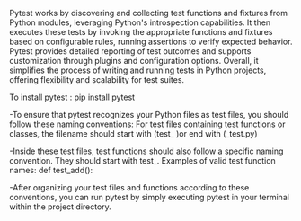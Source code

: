 Pytest works by discovering and collecting test functions and fixtures from Python modules, leveraging Python's introspection capabilities. It then executes these tests by invoking the appropriate functions and fixtures based on configurable rules, running assertions to verify expected behavior. Pytest provides detailed reporting of test outcomes and supports customization through plugins and configuration options. Overall, it simplifies the process of writing and running tests in Python projects, offering flexibility and scalability for test suites.

To install pytest : pip install pytest

-To ensure that pytest recognizes your Python files as test files, you should follow these naming conventions:
For test files containing test functions or classes, the filename should start with (test_ )or end with (_test.py)

-Inside these test files, test functions should also follow a specific naming convention. They should start with test_.
Examples of valid test function names:
def test_add():

-After organizing your test files and functions according to these conventions, you can run pytest by simply executing pytest in your terminal within the project directory.

